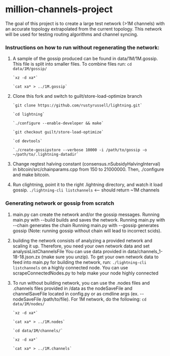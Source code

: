 # million-channels-project
The goal of this project is to create a large test network (>1M channels) with an accurate topology extrapolated from the current topology. 
This network will be used for testing routing algorithms and channel syncing.

### Instructions on how to run without regenerating the network:

1. A sample of the gossip produced can be found in data/1M/1M.gossip. 
   This file is split into smaller files. To combine files run:
       `cd data/1M/gossip/`

       `xz -d xa*`

       `cat xa* > ../1M.gossip`

2. Clone this fork and switch to guilt/store-load-optimize branch

       `git clone https://github.com/rustyrussell/lightning.git`
       
       `cd lightning`
       
       `./configure --enable-developer && make`
       
       `git checkout guilt/store-load-optimize`
       
       `cd devtools`
       
       `./create-gossipstore --verbose 10000 -i /path/to/gossip -o ~/path/to/.lightning-datadir`


3. Change regtest halving constant (consensus.nSubsidyHalvingInterval) in bitcoin/src/chainparams.cpp from 150 to 21000000. Then, ./configure and make bitcoin.

4. Run clightning, point it to the right .lightning directory, and watch it load gossip. 
    `./lightning-cli listchannels` <-- should return ~1M channels  

### Generating network or gossip from scratch

1. main.py can create the network and/or the gossip messages. 
   Running main.py with --build  builds and saves the network. 
   Running main.py with --chain generates the chain
   Running main.py with --gossip generates gossip (Note: running gossip without chain will lead to incorrect scids).

2. building the network consists of analyzing a provided network and scaling it up. 
   Therefore, you need your own network data and set analysisListChannelsFile 
   You can use data provided in data/channels_1-18-18.json.zx (make sure you unzip).
   To get your own network data to feed into main.py for building the network, run:
   `./lightning-cli listchannels` on a highly connected node. 
   You can use scrapeConnectedNodes.py to help make your node highly connected

3. To run without building network, you can use the .nodes files and .channels files 
   provided in /data as the nodeSaveFile and channelSaveFile located in config.py 
   or as cmdline args (ex. --nodeSaveFile /path/to/file). 
       For 1M network, do the following:
       `cd data/1M/nodes/`

       `xz -d xa*`

       `cat xa* > ../1M.nodes`

       `cd data/1M/channels/`

       `xz -d xa*`

       `cat xa* > ../1M.channels`

    


